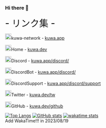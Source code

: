### Hi there 👋
<!--
**kuwacom/kuwacom** is a ✨ _special_ ✨ repository because its `README.md` (this file) appears on your GitHub profile.

Here are some ideas to get you started:

- 🔭 I’m currently working on ...
- 🌱 I’m currently learning ...
- 👯 I’m looking to collaborate on ...
- 🤔 I’m looking for help with ...
- 💬 Ask me about ...
- 📫 How to reach me: ...
- 😄 Pronouns: ...
- ⚡ Fun fact: ...
-->


<h style="font-weight: 500; font-size: 30px;">- リンク集 -</h>
<p><span class="emoji"><img src="https://cdn.kuwa.app/image/?path=server_icon.png&size=25" width="20px" height="20px" alt="home"></span>kuwa-network - <span class="glitch"><span class="noise3"><a href="https://kuwa.app">kuwa.app</a></span></span></p>
<p><span class="emoji"><img src="https://cdn.kuwa.dev/image/icon.png" width="20px" height="20px" alt="home"></span>Home - <span class="glitch"><span class="noise3"><a href="https://kuwa.dev">kuwa.dev</a></span></span></p>
<p><span class="emoji"><img src="https://cdn.kuwa.dev/image/discord.png" width="20px" height="20px" alt="discord"></span>Discord - <span class="glitch"><span class="noise3"><a href="https://kuwa.app/discord/">kuwa.app/discord/</a></span></span></p>
<p><span class="emoji"><img src="https://cdn.kuwa.dev/image/kuwa-music.png" width="20px" height="20px" alt="bot"></span>DiscordBot - <span class="glitch"><span class="noise1"><a href="https://kuwa.app/discord/">kuwa.app/discord/</a></span></span></p>
<p><span class="emoji"><img src="https://cdn.kuwa.dev/image/discord-support.png" width="20px" height="20px" alt="support"></span>DiscordSupport - <span class="glitch"><span class="noise2"><a href="https://kuwa.dev/discord/support">kuwa.app/discord/support</a></span></span></p>
<p><span class="emoji"><img src="https://cdn.kuwa.dev/image/twitter.png" width="20px" height="20px" alt="discord"></span>Twitter - <span class="glitch"><span class="noise1"><a href="https://kuwa.dev/tw">kuwa.dev/tw</a></span></span></p>
<p><span class="emoji"><img src="https://cdn.kuwa.dev/image/github-light-120.png" width="20px" height="20px" alt="github"></span>GitHub - <span class="glitch"><span class="noise2"><a href="https://kuwa.dev/github">kuwa.dev/github</a></span></span></p>

[![Top Langs](https://github-readme-stats.vercel.app/api/top-langs/?username=kuwacom&theme=tokyonight)](https://github.com/anuraghazra/github-readme-stats)
[![GitHub stats](https://github-readme-stats.vercel.app/api?username=kuwacom&theme=tokyonight)](https://github.com/anuraghazra/github-readme-stats)
[![wakatime stats](https://github-readme-stats.vercel.app/api/wakatime?username=kuwa&layout=compact&theme=tokyonight)](https://wakatime.com/@kuwa)<br>
Add WakaTime!!! in 2023/08/19
